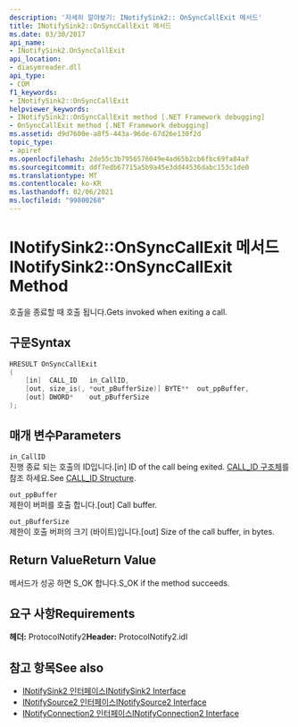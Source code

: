 ```yaml
---
description: '자세히 알아보기: INotifySink2:: OnSyncCallExit 메서드'
title: INotifySink2::OnSyncCallExit 메서드
ms.date: 03/30/2017
api_name:
- INotifySink2.OnSyncCallExit
api_location:
- diasymreader.dll
api_type:
- COM
f1_keywords:
- INotifySink2::OnSyncCallExit
helpviewer_keywords:
- INotifySink2::OnSyncCallExit method [.NET Framework debugging]
- OnSyncCallExit method [.NET Framework debugging]
ms.assetid: d9d7600e-a8f5-443a-96de-67d26e130f2d
topic_type:
- apiref
ms.openlocfilehash: 2de55c3b7956576049e4ad65b2cb6fbc69fa84af
ms.sourcegitcommit: ddf7edb67715a5b9a45e3dd44536dabc153c1de0
ms.translationtype: MT
ms.contentlocale: ko-KR
ms.lasthandoff: 02/06/2021
ms.locfileid: "99800268"
---
```

# <a name="inotifysink2onsynccallexit-method"></a><span data-ttu-id="13d1f-103">INotifySink2::OnSyncCallExit 메서드</span><span class="sxs-lookup"><span data-stu-id="13d1f-103">INotifySink2::OnSyncCallExit Method</span></span>

<span data-ttu-id="13d1f-104">호출을 종료할 때 호출 됩니다.</span><span class="sxs-lookup"><span data-stu-id="13d1f-104">Gets invoked when exiting a call.</span></span>  
  
## <a name="syntax"></a><span data-ttu-id="13d1f-105">구문</span><span class="sxs-lookup"><span data-stu-id="13d1f-105">Syntax</span></span>  
  
```cpp  
HRESULT OnSyncCallExit  
(  
    [in]  CALL_ID   in_CallID,  
    [out, size_is(, *out_pBufferSize)] BYTE**  out_ppBuffer,  
    [out] DWORD*    out_pBufferSize  
);  
```  
  
## <a name="parameters"></a><span data-ttu-id="13d1f-106">매개 변수</span><span class="sxs-lookup"><span data-stu-id="13d1f-106">Parameters</span></span>  

 `in_CallID`  
 <span data-ttu-id="13d1f-107">진행 종료 되는 호출의 ID입니다.</span><span class="sxs-lookup"><span data-stu-id="13d1f-107">[in] ID of the call being exited.</span></span> <span data-ttu-id="13d1f-108">[CALL_ID 구조체](call-id-structure.md)를 참조 하세요.</span><span class="sxs-lookup"><span data-stu-id="13d1f-108">See [CALL_ID Structure](call-id-structure.md).</span></span>  
  
 `out_ppBuffer`  
 <span data-ttu-id="13d1f-109">제한이 버퍼를 호출 합니다.</span><span class="sxs-lookup"><span data-stu-id="13d1f-109">[out] Call buffer.</span></span>  
  
 `out_pBufferSize`  
 <span data-ttu-id="13d1f-110">제한이 호출 버퍼의 크기 (바이트)입니다.</span><span class="sxs-lookup"><span data-stu-id="13d1f-110">[out] Size of the call buffer, in bytes.</span></span>  
  
## <a name="return-value"></a><span data-ttu-id="13d1f-111">Return Value</span><span class="sxs-lookup"><span data-stu-id="13d1f-111">Return Value</span></span>  

 <span data-ttu-id="13d1f-112">메서드가 성공 하면 S_OK 합니다.</span><span class="sxs-lookup"><span data-stu-id="13d1f-112">S_OK if the method succeeds.</span></span>  
  
## <a name="requirements"></a><span data-ttu-id="13d1f-113">요구 사항</span><span class="sxs-lookup"><span data-stu-id="13d1f-113">Requirements</span></span>  

 <span data-ttu-id="13d1f-114">**헤더:** ProtocolNotify2</span><span class="sxs-lookup"><span data-stu-id="13d1f-114">**Header:** ProtocolNotify2.idl</span></span>  
  
## <a name="see-also"></a><span data-ttu-id="13d1f-115">참고 항목</span><span class="sxs-lookup"><span data-stu-id="13d1f-115">See also</span></span>

- [<span data-ttu-id="13d1f-116">INotifySink2 인터페이스</span><span class="sxs-lookup"><span data-stu-id="13d1f-116">INotifySink2 Interface</span></span>](inotifysink2-interface.md)
- [<span data-ttu-id="13d1f-117">INotifySource2 인터페이스</span><span class="sxs-lookup"><span data-stu-id="13d1f-117">INotifySource2 Interface</span></span>](inotifysource2-interface.md)
- [<span data-ttu-id="13d1f-118">INotifyConnection2 인터페이스</span><span class="sxs-lookup"><span data-stu-id="13d1f-118">INotifyConnection2 Interface</span></span>](inotifyconnection2-interface.md)
